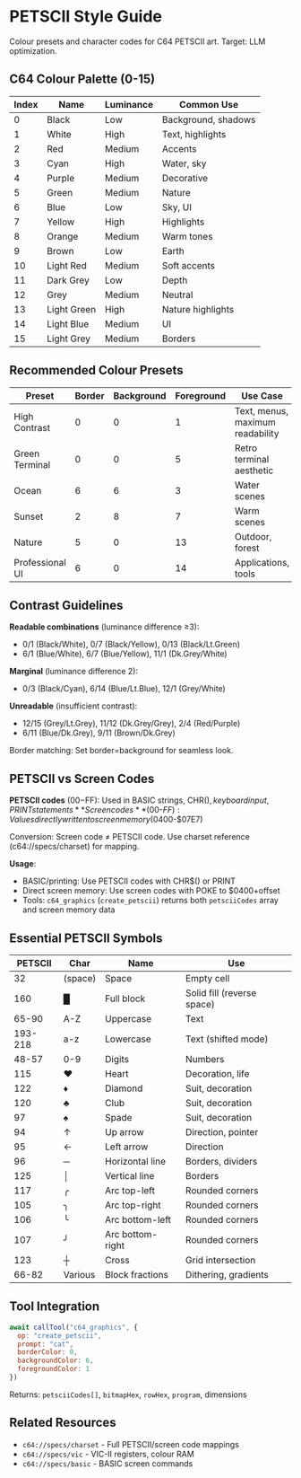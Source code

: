 # PETSCII Style Guide

Colour presets and character codes for C64 PETSCII art. Target: LLM optimization.

## C64 Colour Palette (0-15)

| Index | Name | Luminance | Common Use |
|-------|------|-----------|------------|
| 0 | Black | Low | Background, shadows |
| 1 | White | High | Text, highlights |
| 2 | Red | Medium | Accents |
| 3 | Cyan | High | Water, sky |
| 4 | Purple | Medium | Decorative |
| 5 | Green | Medium | Nature |
| 6 | Blue | Low | Sky, UI |
| 7 | Yellow | High | Highlights |
| 8 | Orange | Medium | Warm tones |
| 9 | Brown | Low | Earth |
| 10 | Light Red | Medium | Soft accents |
| 11 | Dark Grey | Low | Depth |
| 12 | Grey | Medium | Neutral |
| 13 | Light Green | High | Nature highlights |
| 14 | Light Blue | Medium | UI |
| 15 | Light Grey | Medium | Borders |

## Recommended Colour Presets

| Preset | Border | Background | Foreground | Use Case |
|--------|--------|------------|------------|----------|
| High Contrast | 0 | 0 | 1 | Text, menus, maximum readability |
| Green Terminal | 0 | 0 | 5 | Retro terminal aesthetic |
| Ocean | 6 | 6 | 3 | Water scenes |
| Sunset | 2 | 8 | 7 | Warm scenes |
| Nature | 5 | 0 | 13 | Outdoor, forest |
| Professional UI | 6 | 0 | 14 | Applications, tools |

## Contrast Guidelines

**Readable combinations** (luminance difference ≥3):
- 0/1 (Black/White), 0/7 (Black/Yellow), 0/13 (Black/Lt.Green)
- 6/1 (Blue/White), 6/7 (Blue/Yellow), 11/1 (Dk.Grey/White)

**Marginal** (luminance difference 2):
- 0/3 (Black/Cyan), 6/14 (Blue/Lt.Blue), 12/1 (Grey/White)

**Unreadable** (insufficient contrast):
- 12/15 (Grey/Lt.Grey), 11/12 (Dk.Grey/Grey), 2/4 (Red/Purple)
- 6/11 (Blue/Dk.Grey), 9/11 (Brown/Dk.Grey)

Border matching: Set border=background for seamless look.

## PETSCII vs Screen Codes

**PETSCII codes** ($00-$FF): Used in BASIC strings, CHR$(), keyboard input, PRINT statements
**Screen codes** ($00-$FF): Values directly written to screen memory ($0400-$07E7)

Conversion: Screen code ≠ PETSCII code. Use charset reference (c64://specs/charset) for mapping.

**Usage**:
- BASIC/printing: Use PETSCII codes with CHR$() or PRINT
- Direct screen memory: Use screen codes with POKE to $0400+offset
- Tools: `c64_graphics` (`create_petscii`) returns both `petsciiCodes` array and screen memory data

## Essential PETSCII Symbols

| PETSCII | Char | Name | Use |
|---------|------|------|-----|
| 32 | (space) | Space | Empty cell |
| 160 | █ | Full block | Solid fill (reverse space) |
| 65-90 | A-Z | Uppercase | Text |
| 193-218 | a-z | Lowercase | Text (shifted mode) |
| 48-57 | 0-9 | Digits | Numbers |
| 115 | ♥ | Heart | Decoration, life |
| 122 | ♦ | Diamond | Suit, decoration |
| 120 | ♣ | Club | Suit, decoration |
| 97 | ♠ | Spade | Suit, decoration |
| 94 | ↑ | Up arrow | Direction, pointer |
| 95 | ← | Left arrow | Direction |
| 96 | ─ | Horizontal line | Borders, dividers |
| 125 | │ | Vertical line | Borders |
| 117 | ╭ | Arc top-left | Rounded corners |
| 105 | ╮ | Arc top-right | Rounded corners |
| 106 | ╰ | Arc bottom-left | Rounded corners |
| 107 | ╯ | Arc bottom-right | Rounded corners |
| 123 | ┼ | Cross | Grid intersection |
| 66-82 | Various | Block fractions | Dithering, gradients |

## Tool Integration

```javascript
await callTool("c64_graphics", {
  op: "create_petscii",
  prompt: "cat",
  borderColor: 0,
  backgroundColor: 6,
  foregroundColor: 1
})
```

Returns: `petsciiCodes[]`, `bitmapHex`, `rowHex`, `program`, dimensions

## Related Resources

- `c64://specs/charset` - Full PETSCII/screen code mappings
- `c64://specs/vic` - VIC-II registers, colour RAM
- `c64://specs/basic` - BASIC screen commands
